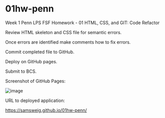 # 01hw-penn
Week 1 Penn LPS FSF Homework - 01 HTML, CSS, and GIT: Code Refactor

Review HTML skeleton and CSS file for semantic errors. 

Once errors are identified make comments how to fix errors.

Commit completed file to GitHub.

Deploy on GitHub pages.

Submit to BCS.

Screenshot of GitHub Pages:

![image](file:///Users/sam/penn_lps/screenshots/Screen%20Shot%202021-02-24%20at%209.34.01%20AM.png)

URL to deployed application:

https://samsweig.github.io/01hw-penn/
